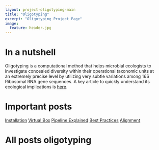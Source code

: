```yaml
---
layout: project-oligotyping-main
title: "Oligotyping"
excerpt: "Oligotyping Project Page"
image:
  feature: header.jpg
---
```



# In a nutshell

Oligotyping is a computational method that helps microbial ecologists to investigate concealed diversity within their operational taxonomic units at an extremely precise level by utilizing very subtle variations among 16S Ribosomal RNA gene sequences. A key article to quickly understand its ecological implications is [here](http://www.pnas.org/content/111/28/E2875.full).

# Important posts

<p style="text-align: left;"><a href="{% post_url oligotyping/2014-08-16-installing-the-oligotyping-pipeline %}" class="btn btn-warning">Installation</a>
<a href="{% post_url oligotyping/2014-09-02-virtualbox %}" class="btn btn-warning">Virtual Box</a>
<a href="{% post_url oligotyping/2012-05-11-oligotyping-pipeline-explained %}" class="btn btn-success">Pipeline Explained</a>
<a href="{% post_url oligotyping/2013-11-04-oligotyping-best-practices %}" class="btn btn-success">Best Practices</a>
<a href="{% post_url oligotyping/2014-09-14-oligotyping-and-alignment %}" class="btn btn-success">Alignment</a></p>


# All posts oligotyping
